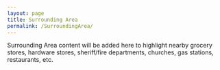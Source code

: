 ```yaml
---
layout: page
title: Surrounding Area
permalink: /SurroundingArea/
---
```


<p> Surrounding Area content will be added here to highlight nearby grocery stores, hardware stores, sheriff/fire departments, churches, gas stations, restaurants, etc. </p>




